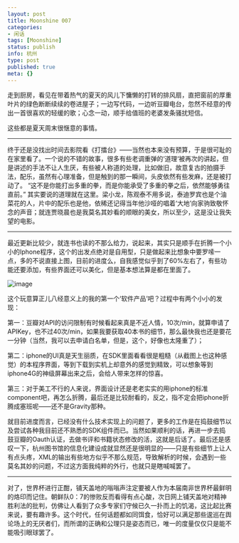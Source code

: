 ```yaml
---
layout: post
title: Moonshine 007
categories:
- 闲话
tags: [Moonshine]
status: publish
info: 杭州
type: post
published: true
meta: {}
---
```

走到厨房，看见在带着热气的夏天的风儿下慵懒的打转的排风扇，直把窗前的厚重叶片的绿色断断续续的卷进屋子；一边写代码，一边听豆瓣电台，忽然不经意的传出一首很喜欢的轻缓的歌；心念一动，顺手给值班的老婆发条骚扰短信。

这些都是夏天周末很惬意的事情。

----

终于还是没找出时间去影院看《打擂台》——当然也本来没有预算，于是很可耻的在家里看了。一个说的不错的故事，很多有些老调重弹的‘道理‘被再次的讲起，但是讲述的手法不让人生厌，有些被人称道的处理，比如做旧，故意复古的拍摄手法，配乐，虽然有心理准备，但是触到的那一瞬间，头皮依然有些发麻，还是被打动了。   “这不是你能打出多重的拳，而是你能承受了多重的拳之后，依然能够勇往直前。”  其实要说的道理就在这里。梁小龙，陈观泰不用多说，泰迪罗宾也是个油菜花的人，片中的配乐也是他，依稀还记得当年他沙哑的唱着‘大地’向家驹致敬怀念的声音；就连贾晓晨也是我莫名其妙看的顺眼的美女，所以至少，这是没让我失望的电影。

----

最近更新比较少，就连书也读的不那么给力，说起来，其实只是顺手在折腾一个小小的Iphone程序，这个的出发点绝对是自用型，只是做起来比想象中要罗嗦一点，多的不说直接上图，目前的进度么，自我感觉似乎到了60%左右了，有些功能还要添加，有些界面还可以美化，但是基本想法算是都在里面了。 

![image](http://farm2.static.flickr.com/1237/4723041228_b238bca1ce_b.jpg)

这个玩意算正儿八经意义上的我的第一个‘软件产品’吧？过程中有两个小小的发现：

第一：豆瓣对API的访问限制有时候看起来真是不近人情，10次/min，就算申请了APIKey，也不过40次/min，如果我要获取40本书的细节，那么最快我也还是要花一分钟（当然，我可以去申请白名单，但是，这个，好像也太隆重了）；

第二：iphone的UI真是天生丽质，在SDK里面看看很是粗糙（从截图上也这种感觉）的本程序界面，等到下载到实机上却意外的感觉到精致，可以想象等到iphone4G的神级屏幕出来之后，会给人带来怎样的惊喜。

第三：对于美工不行的人来说，界面设计还是老老实实的用iphone的标准component吧，再怎么折腾，最后还是比较耐看的，反之，指不定会把iphone折腾成塞班呢——还不是Gravity那种。

就目前进度而言，已经没有什么技术实现上的问题了，更多的工作是在捣鼓细节以及尝试各种我目前还不熟悉的SDK组件而已。当然如果顺利的话，再进一步去捣鼓豆瓣的Oauth认证，去做书评和书籍状态修改的活，这就是后话了。最后还是感叹一下，杭州图书馆的信息化建设成就显然还是很明显的——只是有些细节上让人有点头疼，XML的输出有些地方似乎不那么规范，导致解析的时候，会遇到一些莫名其妙的问题，不过这方面我纯粹的外行，也就只是瞎喊喊罢了。

----

对了，世界杯进行正酣，铺天盖地的嗡嗡声注定要被人作为本届南非世界杯最鲜明的烙印而记住。朝鲜队0：7的惨败反而看得有点心酸，次日网上铺天盖地对精神胜利法的批判，仿佛让人看到了众多专家们守候已久一扑而上的饥渴，这比起比赛来说，要有趣许多。这个时代，任何话题都如同饵食，恰好可以满足那些逡巡在舆论场上的无厌者们，而所谓的正确和公理只是姿态而已，唯一的度量仅仅只是能不能吸引眼球罢了。


